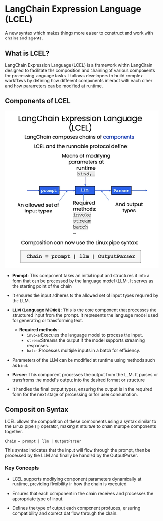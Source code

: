 # LangChain Expression Language (LCEL)
A new syntax which makes things more eaiser to construct and work with chains and agents.

## What is LCEL?
LangChain Expression Language (LCEL) is a framework within LangChain designed to facilitate the composition and chaining of various components for processing language tasks. It allows developers to build complex workflows by defining how different components interact with each other and how parameters can be modified at runtime.

## Components of LCEL

<img src="02_LCEL\img\01_LCEL.png">
<br>

- **Prompt**: This component takes an initial input and structures it into a form that can be processed by the language model (LLM). It serves as the starting point of the chain.

- It ensures the input adheres to the allowed set of input types required by the LLM.

- **LLM (Language MOdel)**:  This is the core component that processes the structured input from the prompt. It represents the language model used for generating or transforming text.

    - **Required methods**: 
        - `invoke`:Executes the language model to process the input.
        - `stream`:Streams the output if the model supports streaming responses.
        - `batch`:Processes multiple inputs in a batch for efficiency.

- Parameters of the LLM can be modified at runtime using methods such as `bind`.

- **Parser**: This component processes the output from the LLM. It parses or transfroms the model's output into the desired format or structure.

- It handles the final output types, ensuring the output is in the required form for the next stage of processing or for user consumption.

## Composition Syntax
LCEL allows the composition of these components using a syntax similar to the Linux pipe (`|`) operator, making it intuitive to chain multiple components together.

```
Chain = prompt | llm | OutputParser
```
This syntax indicates that the input will flow through the prompt, then be processed by the LLM and finally be handled by the OutputParser.

### Key Concepts

- LCEL supports modifying component parameters dynamically at runtime, providing flexibility in how the chain is executed.

- Ensures that each component in the chain receives and processes the appropriate type of input.

- Defines the type of output each component produces, ensuring compatibility and correct dat flow through the chain.

